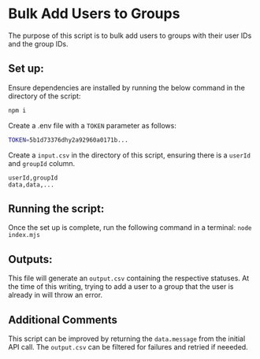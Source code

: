 # Bulk Add Users to Groups

The purpose of this script is to bulk add users to groups with their user IDs and the group IDs.

## Set up:

Ensure dependencies are installed by running the below command in the directory of the script:

```bash
npm i
```

Create a .env file with a `TOKEN` parameter as follows:

```bash
TOKEN=5b1d73376dhy2a92960a0171b...
```

Create a `input.csv` in the directory of this script, ensuring there is a `userId` and `groupId` column.

```csv
userId,groupId
data,data,...
```

## Running the script:

Once the set up is complete, run the following command in a terminal:
`node index.mjs`

## Outputs:

This file will generate an `output.csv` containing the respective statuses. At the time of this writing, trying to add a user to a group that the user is already in will throw an error.

## Additional Comments

This script can be improved by returning the `data.message` from the initial API call. The `output.csv` can be filtered for failures and retried if neeeded.
